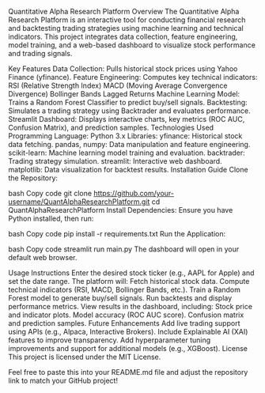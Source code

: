 Quantitative Alpha Research Platform
Overview
The Quantitative Alpha Research Platform is an interactive tool for conducting financial research and backtesting trading strategies using machine learning and technical indicators. This project integrates data collection, feature engineering, model training, and a web-based dashboard to visualize stock performance and trading signals.

Key Features
Data Collection: Pulls historical stock prices using Yahoo Finance (yfinance).
Feature Engineering: Computes key technical indicators:
RSI (Relative Strength Index)
MACD (Moving Average Convergence Divergence)
Bollinger Bands
Lagged Returns
Machine Learning Model: Trains a Random Forest Classifier to predict buy/sell signals.
Backtesting: Simulates a trading strategy using Backtrader and evaluates performance.
Streamlit Dashboard: Displays interactive charts, key metrics (ROC AUC, Confusion Matrix), and prediction samples.
Technologies Used
Programming Language: Python 3.x
Libraries:
yfinance: Historical stock data fetching.
pandas, numpy: Data manipulation and feature engineering.
scikit-learn: Machine learning model training and evaluation.
backtrader: Trading strategy simulation.
streamlit: Interactive web dashboard.
matplotlib: Data visualization for backtest results.
Installation Guide
Clone the Repository:

bash
Copy code
git clone https://github.com/your-username/QuantAlphaResearchPlatform.git
cd QuantAlphaResearchPlatform
Install Dependencies: Ensure you have Python installed, then run:

bash
Copy code
pip install -r requirements.txt
Run the Application:

bash
Copy code
streamlit run main.py
The dashboard will open in your default web browser.

Usage Instructions
Enter the desired stock ticker (e.g., AAPL for Apple) and set the date range.
The platform will:
Fetch historical stock data.
Compute technical indicators (RSI, MACD, Bollinger Bands, etc.).
Train a Random Forest model to generate buy/sell signals.
Run backtests and display performance metrics.
View results in the dashboard, including:
Stock price and indicator plots.
Model accuracy (ROC AUC score).
Confusion matrix and prediction samples.
Future Enhancements
Add live trading support using APIs (e.g., Alpaca, Interactive Brokers).
Include Explainable AI (XAI) features to improve transparency.
Add hyperparameter tuning improvements and support for additional models (e.g., XGBoost).
License
This project is licensed under the MIT License.

Feel free to paste this into your README.md file and adjust the repository link to match your GitHub project!
